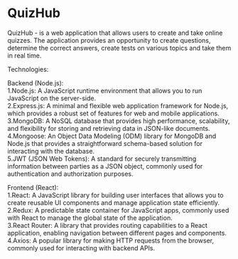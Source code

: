 # QuizHub

QuizHub - is a web application that allows users to create and take online quizzes. The application provides an opportunity to create questions, determine the correct answers, create tests on various topics and take them in real time.

Technologies:

Backend (Node.js):  
	1.Node.js: A JavaScript runtime environment that allows you to run JavaScript on the server-side.  
	2.Express.js: A minimal and flexible web application framework for Node.js, which provides a robust set of features for web and mobile applications.  
	3.MongoDB: A NoSQL database that provides high performance, scalability, and flexibility for storing and retrieving data in JSON-like documents.  
	4.Mongoose: An Object Data Modeling (ODM) library for MongoDB and Node.js that provides a straightforward schema-based solution for interacting with the database.  
	5.JWT (JSON Web Tokens): A standard for securely transmitting information between parties as a JSON object, commonly used for authentication and authorization purposes.

Frontend (React):  
	1.React: A JavaScript library for building user interfaces that allows you to create reusable UI components and manage application state efficiently.  
	2.Redux: A predictable state container for JavaScript apps, commonly used with React to manage the global state of the application.  
	3.React Router: A library that provides routing capabilities to a React application, enabling navigation between different pages and components.  
	4.Axios: A popular library for making HTTP requests from the browser, commonly used for interacting with backend APIs.  
